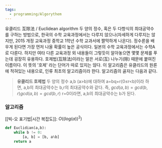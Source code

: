 ```yaml
---
tags:
  - programming/Algorythem
---
```

유클리드 互除法 / Euclidean algorithm
두 양의 정수, 혹은 두 다항식의 최대공약수를 구하는 방법으로, 한국의 수학 교육과정에서는 다루지 않으나(자세하게 다루지는 않지만, 2015 개정 교육과정 중학교 1학년 수학 교과서에 짤막하게 나온다). 정수론을 배우게 된다면 가장 먼저 나올 확률이 높은 공식이다. 일본의 수학 교육과정에서는 수학A로 다룬다. 하지만 여타 다른 교육과정 외 내용들이 그렇듯이 알아놓으면 몇몇 문제를 푸는데 굉장히 유용하다. 호제법(互除法)이라는 말은 서로(互) 나누기(除) 때문에 붙여진 이름이다. 이 뜻의 '호제' 라는 단어가 따로 있지는 않다. 이 알고리즘은 유클리드의 원론에 적혀있는 내용으로, 인류 최초의 알고리즘이라 한다. 알고리즘의 골자는 다음과 같다.

>**유클리드 호제법**
> 두 양의 정수 a,b (a>b)에 대하여 a=bq+r(0≤r<b)이라 하면, a,b의 최대공약수는 b,r의 최대공약수와 같다. 즉,
> $gcd⁡(a, b)=gcd⁡(b, r)gcd(a, b)=gcd(b, r)$
> r=0이라면, a,b의 최대공약수는 b가 된다.

### 알고리즘
[[빅-오 표기법|시간 복잡도]]: $O((log(a))^2)$
```python
def Euclidian(a,b):
	while b != 0:
		[a, b] = [b, a%b]
	return a
```